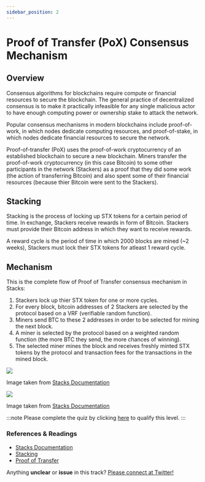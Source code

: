 ```yaml
---
sidebar_position: 2
---
```


# Proof of Transfer (PoX) Consensus Mechanism

## Overview

Consensus algorithms for blockchains require compute or financial resources to secure the blockchain. The general practice of decentralized consensus is to make it practically infeasible for any single malicious actor to have enough computing power or ownership stake to attack the network.

Popular consensus mechanisms in modern blockchains include proof-of-work, in which nodes dedicate computing resources, and proof-of-stake, in which nodes dedicate financial resources to secure the network.

Proof-of-transfer (PoX) uses the proof-of-work cryptocurrency of an established blockchain to secure a new blockchain. Miners transfer the proof-of-work cryptocurrency (in this case Bitcoin) to some other participants in the network (Stackers) as a proof that they did some work (the action of transferring Bitcoin) and also spent some of their financial resources (because thier Bitcoin were sent to the Stackers).

## Stacking

Stacking is the process of locking up STX tokens for a certain period of time. In exchange, Stackers receive rewards in form of Bitcoin. Stackers must provide their Bitcoin address in which they want to receive rewards.

A reward cycle is the period of time in which 2000 blocks are mined (~2 weeks), Stackers must lock their STX tokens for atleast 1 reward cycle.

## Mechanism

This is the complete flow of Proof of Transfer consensus mechanism in Stacks:

1. Stackers lock up thier STX token for one or more cycles.
2. For every block, bitcoin addresses of 2 Stackers are selected by the protocol based on a VRF (verifiable random function).
3. Miners send BTC to these 2 addresses in order to be selected for mining the next block.
4. A miner is selected by the protocol based on a weighted random function (the more BTC they send, the more chances of winning).
5. The selected miner mines the block and receives freshly minted STX tokens by the protocol and transaction fees for the transactions in the mined block.

<img src="https://docs.stacks.co/assets/images/pox-mechanism-5662b4dae0e197db05c6ecf06410f687.png" />

Image taken from [Stacks Documentation](https://docs.stacks.co/docs/intro)

<img src="https://docs.stacks.co/assets/images/pox-participants-77d88256021867c1b03595d0c9c58040.png" />

Image taken from [Stacks Documentation](https://docs.stacks.co/docs/intro)

:::note
Please complete the quiz by clicking [here](https://forms.gle/EFo5Dtjroe5pdf6t6) to qualify this level.
:::

### References & Readings
- [Stacks Documentation](https://docs.stacks.co/docs/understand-stacks/)
- [Stacking](https://docs.stacks.co/docs/understand-stacks/stacking)
- [Proof of Transfer](https://docs.stacks.co/docs/understand-stacks/proof-of-transfer)

Anything **unclear** or **issue** in this track? [Please connect at Twitter!](https://twitter.com/SahilAujla15)
 